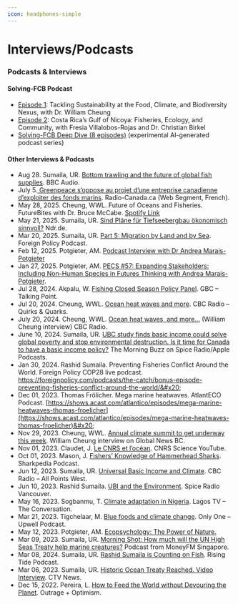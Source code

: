```yaml
---
icon: headphones-simple
---
```


# Interviews/Podcasts

### Podcasts & Interviews

#### **Solving-FCB Podcast**

* [Episode 1](https://solvingfcb.org/podcast/#episode-1): Tackling Sustainability at the Food, Climate, and Biodiversity Nexus, with Dr. William Cheung
* [Episode 2](https://solvingfcb.org/podcast/#episode-2): Costa Rica’s Gulf of Nicoya: Fisheries, Ecology, and Community, with Fresia Villalobos-Rojas and Dr. Christian Birkel
* [Solving-FCB Deep Dive (8 episodes)](https://solvingfcb.org/podcast/) (experimental AI-generated podcast series)

#### Other Interviews & Podcasts

* Aug 28. Sumaila, UR. [Bottom trawling and the future of global fish supplies](https://www.bbc.com/audio/play/w3ct70yw). BBC Audio.&#x20;
* July 5.[ Greenpeace s’oppose au projet d’une entreprise canadienne d’exploiter des fonds marins](https://ici.radio-canada.ca/nouvelle/2177615/exploitation-miniere-eaux-profondes-greenpeace). Radio-Canada.ca (Web Segment, French).&#x20;
* May 28, 2025. Cheung, WWL. Future of Oceans and Fisheries. FutureBites with Dr. Bruce McCabe. [Spotify Link](https://open.spotify.com/show/4a3fhaPf0Y56e9JFmwgPp1)&#x20;
* May 21, 2025. Sumaila, UR. [Sind Pläne für Tiefseebergbau ökonomisch sinnvoll?](https://www.ndr.de/nachrichten/info/Sind-Plaene-fuer-Tiefseebergbau-oekonomisch-sinnvoll,audio1875872.html) Ndr.de.&#x20;
* Mar 20, 2025. Sumaila, UR. [Part 5: Migration by Land and by Sea](https://foreignpolicy.com/podcasts/the-catch/part-5-migration-by-land-and-by-sea/). Foreign Policy Podcast. &#x20;
* Feb 12, 2025. Potgieter, AM. [Podcast Interview with Dr Andrea Marais-Potgieter](https://youtu.be/ZYhGWur2aiY)&#x20;
* Jan 27, 2025. Potgieter, AM. [PECS #57: Expanding Stakeholders: Including Non-Human Species in Futures Thinking with Andrea Marais-Potgieter](https://www.incommonpodcast.org/podcast/pecs-57-expanding-stakeholders-including-non-human-species-in-futures-thinking-with-andrea-marais-potgieter/).&#x20;
* Jul 28, 2024. Akpalu, W. [Fishing Closed Season Policy Panel](https://www.facebook.com/watch/?v=1022039022133051). GBC – Talking Point.&#x20;
* Jul 20, 2024. Cheung, WWL. [Ocean heat waves and more](file:///C:/Users/Duncan/Downloads/%E2%80%A2https:/www.cbc.ca/radio/quirks/quirks-and-quarks-july-20-2024-1.7247073). CBC Radio – Quirks & Quarks. &#x20;
* July 20, 2024. Cheung, WWL. [Ocean heat waves, and more...](https://www.cbc.ca/radio/quirks/quirks-and-quarks-july-20-2024-1.7247073) (William Cheung interview) CBC Radio. &#x20;
* June 10, 2024. Sumaila, UR. [UBC study finds basic income could solve global poverty and stop environmental destruction. Is it time for Canada to have a basic income policy?](https://podcasts.apple.com/us/podcast/ubc-study-finds-basic-income-could-solve-global-poverty/id1641602856?i=1000658493278) The Morning Buzz on Spice Radio/Apple Podcasts.&#x20;
* Jan 30, 2024. Rashid Sumaila. Preventing Fisheries Conflict Around the World. Foreign Policy COP28 live podcast. https://foreignpolicy.com/podcasts/the-catch/bonus-episode-preventing-fisheries-conflict-around-the-world/&#x20;
* Dec 01, 2023. Thomas Frölicher. Mega marine heatwaves. AtlantECO Podcast. [https://shows.acast.com/atlantico/episodes/mega-marine-heatwaves-thomas-froelicher](https://shows.acast.com/atlantico/episodes/mega-marine-heatwaves-thomas-froelicher)&#x20;
* Nov 29, 2023. Cheung, WWL. [Annual climate summit to get underway this week](https://globalnews.ca/video/10129146/annual-climate-summit-to-get-underway-this-week). William Cheung interview on Global News BC. &#x20;
* Nov 01, 2023. Claudet, J. [Le CNRS et l’océan](https://youtu.be/uwUl4Y9D8u4). CNRS Science YouTube. &#x20;
* Oct 01, 2023. Mason, J. [Fishers’ Knowledge of Hammerhead Sharks](https://podtail.com/en/podcast/sharkpedia/fishers-ecological-knowledge-of-smooth-hammerhead-s/). Sharkpedia Podcast. &#x20;
* Jun 12, 2023. Sumaila, UR. [Universal Basic Income and Climate](https://www.cbc.ca/listen/live-radio/1-93-all-points-west). CBC Radio – All Points West. &#x20;
* Jun 10, 2023. Rashid Sumaila. [UBI and the Environment](https://podcasts.apple.com/ca/podcast/the-morning-buzz/id1548338867?i=1000616494279). Spice Radio Vancouver. &#x20;
* May 16, 2023. Sogbanmu, T. [Climate adaptation in Nigeria](https://www.instagram.com/p/CsUz7igIvXm/). Lagos TV – The Conversation. &#x20;
* Mar 21, 2023. Tigchelaar, M. [Blue foods and climate change](https://only.one/podcasts/upwell?episode=19). Only One – Upwell Podcast. &#x20;
* May 12, 2023. Potgieter, AM. [Ecopsychology: The Power of Nature.](https://podcasts.apple.com/za/podcast/ecopsychology-the-power-of-nature/id1633205736?i=1000637651984) &#x20;
* Mar 09, 2023. Sumaila, UR. [Morning Shot: How much will the UN High Seas Treaty help marine creatures?](https://omny.fm/shows/moneyfm-morning-show/morning-shot-how-much-will-the-un-high-seas-treaty#.ZArBymZQ7_E.link) Podcast from MoneyFM Singapore. &#x20;
* Mar 08, 2024. Sumaila, UR. [Rashid Sumaila is Counting on Fish](https://inlandoceancoalition.org/2024/03/08/rising-tide-104-rashid-sumaila-is-counting-on-fish/). Rising Tide Podcast. &#x20;
* Mar 06, 2023. Sumaila, UR. [Historic Ocean Treaty Reached. Video Interview](https://www.ctvnews.ca/video?clipId=2641282). CTV News. &#x20;
* Dec 15, 2022. Pereira, L. [How to Feed the World without Devouring the Planet](https://www.outrageandoptimism.org/episodes/how-to-feed-the-world-without-devouring-the-planet). Outrage + Optimism. &#x20;
